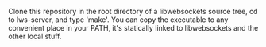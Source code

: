 Clone this repository in the root directory of a libwebsockets source tree, 
cd to lws-server, and type 'make'.  You can copy the executable to any 
convenient place in your PATH, it's statically linked to libwebsockets and 
the other local stuff.
